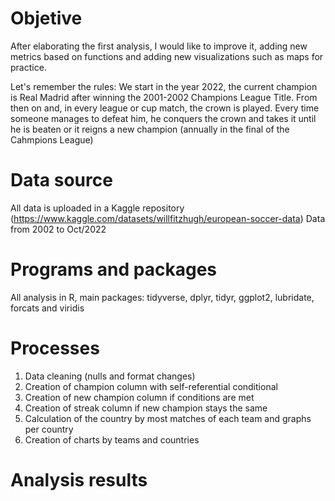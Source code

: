 # Objetive
After elaborating the first analysis, I would like to improve it, adding new metrics based on functions and adding new visualizations such as maps for practice.

Let's remember the rules: We start in the year 2022, the current champion is Real Madrid after winning the 2001-2002 Champions League Title. From then on and, in every league or cup match, the crown is played. Every time someone manages to defeat him, he conquers the crown and takes it until he is beaten or it reigns a new champion (annually in the final of the Cahmpions League)

# Data source
All data is uploaded in a Kaggle repository (https://www.kaggle.com/datasets/willfitzhugh/european-soccer-data) Data from 2002 to Oct/2022

# Programs and packages
All analysis in R, main packages: tidyverse, dplyr, tidyr, ggplot2, lubridate, forcats and viridis

# Processes
1. Data cleaning (nulls and format changes)
2. Creation of champion column with self-referential conditional
3. Creation of new champion column if conditions are met
4. Creation of streak column if new champion stays the same
5. Calculation of the country by most matches of each team and graphs per country
6. Creation of charts by teams and countries

# Analysis results
